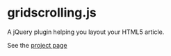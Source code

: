 gridscrolling.js
================

A jQuery plugin helping you layout your HTML5 article.

See the [project page](http://mknecht.github.io/gridscrolling.js/)

